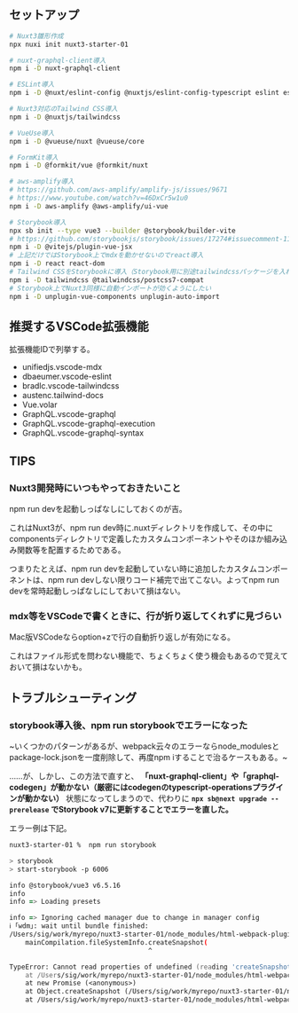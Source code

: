 ## セットアップ

```zsh
# Nuxt3雛形作成
npx nuxi init nuxt3-starter-01

# nuxt-graphql-client導入
npm i -D nuxt-graphql-client

# ESLint導入
npm i -D @nuxt/eslint-config @nuxtjs/eslint-config-typescript eslint eslint-plugin-tailwindcss eslint-plugin-import eslint-plugin-unused-imports

# Nuxt3対応のTailwind CSS導入
npm i -D @nuxtjs/tailwindcss

# VueUse導入
npm i -D @vueuse/nuxt @vueuse/core

# FormKit導入
npm i -D @formkit/vue @formkit/nuxt

# aws-amplify導入
# https://github.com/aws-amplify/amplify-js/issues/9671
# https://www.youtube.com/watch?v=46DxCr5w1u0
npm i -D aws-amplify @aws-amplify/ui-vue

# Storybook導入
npx sb init --type vue3 --builder @storybook/builder-vite
# https://github.com/storybookjs/storybook/issues/17274#issuecomment-1145117752
npm i -D @vitejs/plugin-vue-jsx
# 上記だけではStorybook上でmdxを動かせないのでreact導入
npm i -D react react-dom
# Tailwind CSSをStorybookに導入（Storybook用に別途tailwindcssパッケージを入れている）
npm i -D tailwindcss @tailwindcss/postcss7-compat
# Storybook上でNuxt3同様に自動インポートが効くようにしたい
npm i -D unplugin-vue-components unplugin-auto-import
```

## 推奨するVSCode拡張機能

拡張機能IDで列挙する。

 - unifiedjs.vscode-mdx
 - dbaeumer.vscode-eslint
 - bradlc.vscode-tailwindcss
 - austenc.tailwind-docs
 - Vue.volar
 - GraphQL.vscode-graphql
 - GraphQL.vscode-graphql-execution
 - GraphQL.vscode-graphql-syntax

## TIPS

### Nuxt3開発時にいつもやっておきたいこと

npm run devを起動しっぱなしにしておくのが吉。

これはNuxt3が、npm run dev時に.nuxtディレクトリを作成して、その中にcomponentsディレクトリで定義したカスタムコンポーネントやそのほか組み込み関数等を配置するためである。

つまりたとえば、npm run devを起動していない時に追加したカスタムコンポーネントは、npm run devしない限りコード補完で出てこない。よってnpm run devを常時起動しっぱなしにしておいて損はない。

### mdx等をVSCodeで書くときに、行が折り返してくれずに見づらい

Mac版VSCodeならoption+zで行の自動折り返しが有効になる。

これはファイル形式を問わない機能で、ちょくちょく使う機会もあるので覚えておいて損はないかも。

## トラブルシューティング

### storybook導入後、npm run storybookでエラーになった

~いくつかのパターンがあるが、webpack云々のエラーならnode_modulesとpackage-lock.jsonを一度削除して、再度npm iすることで治るケースもある。~

……が、しかし、この方法で直すと、 **「nuxt-graphql-client」や「graphql-codegen」が動かない（厳密にはcodegenのtypescript-operationsプラグインが動かない）** 状態になってしまうので、代わりに **`npx sb@next upgrade --prerelease` でStorybook v7に更新することでエラーを直した。**

エラー例は下記。

```zsh
nuxt3-starter-01 %  npm run storybook       

> storybook
> start-storybook -p 6006

info @storybook/vue3 v6.5.16
info 
info => Loading presets

info => Ignoring cached manager due to change in manager config
ℹ ｢wdm｣: wait until bundle finished: 
/Users/sig/work/myrepo/nuxt3-starter-01/node_modules/html-webpack-plugin/lib/webpack5/file-watcher-api.js:13
    mainCompilation.fileSystemInfo.createSnapshot(
                                   ^

TypeError: Cannot read properties of undefined (reading 'createSnapshot')
    at /Users/sig/work/myrepo/nuxt3-starter-01/node_modules/html-webpack-plugin/lib/webpack5/file-watcher-api.js:13:36
    at new Promise (<anonymous>)
    at Object.createSnapshot (/Users/sig/work/myrepo/nuxt3-starter-01/node_modules/html-webpack-plugin/lib/webpack5/file-watcher-api.js:12:10)
    at /Users/sig/work/myrepo/nuxt3-starter-01/node_modules/html-webpack-plugin/lib/cached-child-compiler.js:219:35
```
